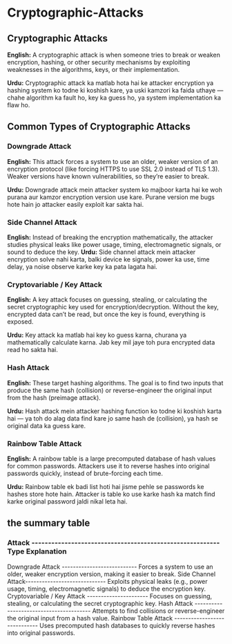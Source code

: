 # Cryptographic-Attacks

## Cryptographic Attacks
**English:**
A cryptographic attack is when someone tries to break or weaken encryption, hashing, or other security mechanisms by exploiting weaknesses in the algorithms, keys, or their implementation.

**Urdu:**
Cryptographic attack ka matlab hota hai ke attacker encryption ya hashing system ko todne ki koshish kare, ya uski kamzori ka faida uthaye — chahe algorithm ka fault ho, key ka guess ho, ya system implementation ka flaw ho.

## Common Types of Cryptographic Attacks
### Downgrade Attack
**English:**
This attack forces a system to use an older, weaker version of an encryption protocol (like forcing HTTPS to use SSL 2.0 instead of TLS 1.3). Weaker versions have known vulnerabilities, so they’re easier to break.

**Urdu:**
Downgrade attack mein attacker system ko majboor karta hai ke woh purana aur kamzor encryption version use kare. Purane version me bugs hote hain jo attacker easily exploit kar sakta hai.

### Side Channel Attack
**English:**
Instead of breaking the encryption mathematically, the attacker studies physical leaks like power usage, timing, electromagnetic signals, or sound to deduce the key.
**Urdu:**
Side channel attack mein attacker encryption solve nahi karta, balki device ke signals, power ka use, time delay, ya noise observe karke key ka pata lagata hai.

### Cryptovariable / Key Attack
**English:**
A key attack focuses on guessing, stealing, or calculating the secret cryptographic key used for encryption/decryption. Without the key, encrypted data can’t be read, but once the key is found, everything is exposed.

**Urdu:**
Key attack ka matlab hai key ko guess karna, churana ya mathematically calculate karna. Jab key mil jaye toh pura encrypted data read ho sakta hai.

### Hash Attack
**English:**
These target hashing algorithms. The goal is to find two inputs that produce the same hash (collision) or reverse-engineer the original input from the hash (preimage attack).

 **Urdu:**
Hash attack mein attacker hashing function ko todne ki koshish karta hai — ya toh do alag data find kare jo same hash de (collision), ya hash se original data ka guess kare.

### Rainbow Table Attack
**English:**
A rainbow table is a large precomputed database of hash values for common passwords. Attackers use it to reverse hashes into original passwords quickly, instead of brute-forcing each time.

**Urdu:**
Rainbow table ek badi list hoti hai jisme pehle se passwords ke hashes store hote hain. Attacker is table ko use karke hash ka match find karke original password jaldi nikal leta hai.

## the summary table

### Attack ---------------------------------------------------------Type	Explanation
Downgrade Attack ---------------------------	Forces a system to use an older, weaker encryption version, making it easier to break.
Side Channel Attack-----------------------------	Exploits physical leaks (e.g., power usage, timing, electromagnetic signals) to deduce the encryption key.
Cryptovariable / Key Attack ----------------------	Focuses on guessing, stealing, or calculating the secret cryptographic key.
Hash Attack ----------------------------------------	Attempts to find collisions or reverse-engineer the original input from a hash value.
Rainbow Table Attack -----------------------------	Uses precomputed hash databases to quickly reverse hashes into original passwords.
